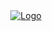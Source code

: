 <div align='center'>
  <a href='https://discord.com/invite/bytebot'>
  <picture>
    <source srcset="https://media.discordapp.net/attachments/1128312578553159760/1129296681255579719/byte-banner-dark.png" media="(prefers-color-scheme: dark)">
      <img src="https://media.discordapp.net/attachments/1128312578553159760/1129296681012297810/byte-banner-light.png" alt="Logo" />
  </picture>
  </a>
</div>
